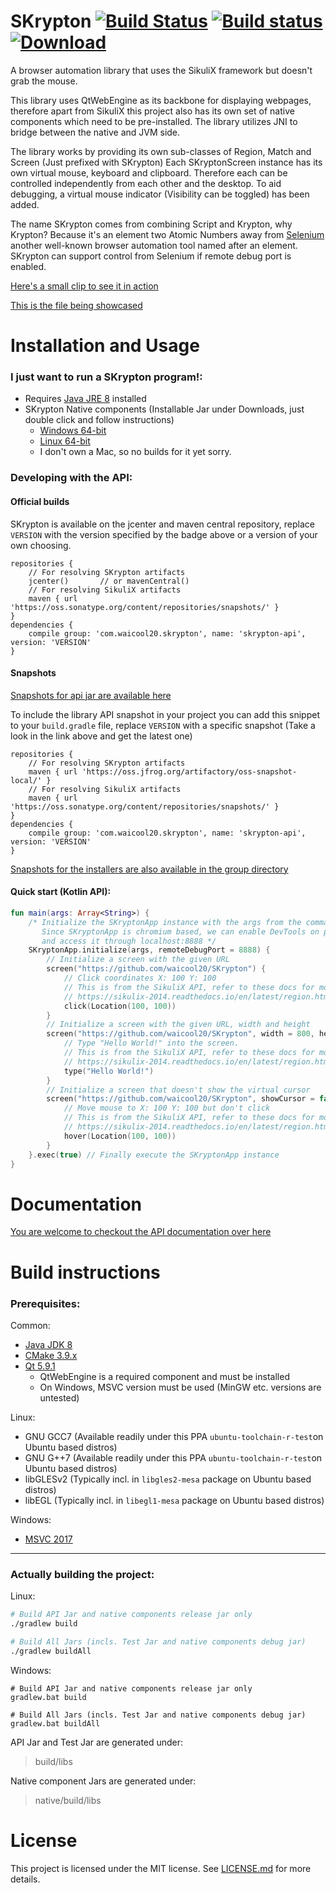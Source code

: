 # SKrypton [![Build Status](https://travis-ci.org/waicool20/SKrypton.svg?branch=master)](https://travis-ci.org/waicool20/SKrypton) [![Build status](https://ci.appveyor.com/api/projects/status/ymrghyv7oas5q2iu?svg=true)](https://ci.appveyor.com/project/waicool20/skrypton) [ ![Download](https://api.bintray.com/packages/waicool20/SKrypton/skrypton-api/images/download.svg) ](https://bintray.com/waicool20/SKrypton/skrypton-api/_latestVersion)

A browser automation library that uses the SikuliX framework but doesn't grab the mouse.

This library uses QtWebEngine as its backbone for displaying webpages, therefore apart from SikuliX 
this project also has its own set of native components which need to be pre-installed. The library
utilizes JNI to bridge between the native and JVM side. 

The library works by providing its own sub-classes of Region, Match and Screen (Just prefixed with
SKrypton) Each SKryptonScreen instance has its own virtual mouse, keyboard and clipboard. Therefore
each can be controlled independently from each other and the desktop. To aid debugging, a virtual 
mouse indicator (Visibility can be toggled) has been added.

The name SKrypton comes from combining Script and Krypton, why Krypton? Because it's an element 
two Atomic Numbers away from [Selenium](http://www.seleniumhq.org/) another well-known browser
automation tool named after an element. SKrypton can support control from Selenium if remote debug 
port is enabled.

[Here's a small clip to see it in action](https://streamable.com/t1oiu)

[This is the file being showcased](src/test/kotlin/com/waicool20/skrypton/SKryptonGithub.kt)

# Installation and Usage

### I just want to run a SKrypton program!:

- Requires [Java JRE 8](http://www.oracle.com/technetwork/java/javase/downloads/jre8-downloads-2133155.html) installed
- SKrypton Native components (Installable Jar under Downloads, just double click and follow instructions)
    - [Windows 64-bit](https://bintray.com/waicool20/SKrypton/skrypton-native-windows64#)
    - [Linux 64-bit](https://bintray.com/waicool20/SKrypton/skrypton-native-linux64#)
    - I don't own a Mac, so no builds for it yet sorry.

### Developing with the API:

#### Official builds

SKrypton is available on the jcenter and maven central repository, replace `VERSION` with the 
version specified by the badge above or a version of your own choosing.

```
repositories {
    // For resolving SKrypton artifacts
    jcenter()       // or mavenCentral()
    // For resolving SikuliX artifacts
    maven { url 'https://oss.sonatype.org/content/repositories/snapshots/' }
}
dependencies {
    compile group: 'com.waicool20.skrypton', name: 'skrypton-api', version: 'VERSION'
}
```

#### Snapshots

[Snapshots for api jar are available here](https://oss.jfrog.org/artifactory/oss-snapshot-local/com/waicool20/skrypton/skrypton-api) 

To include the library API snapshot in your project you can add this snippet to your `build.gradle` file,
replace `VERSION` with a specific snapshot (Take a look in the link above and get the latest one)

```
repositories {
    // For resolving SKrypton artifacts
    maven { url 'https://oss.jfrog.org/artifactory/oss-snapshot-local/' }
    // For resolving SikuliX artifacts
    maven { url 'https://oss.sonatype.org/content/repositories/snapshots/' }
}
dependencies {
    compile group: 'com.waicool20.skrypton', name: 'skrypton-api', version: 'VERSION'
}
```

[Snapshots for the installers are also available in the group directory](https://oss.jfrog.org/artifactory/oss-snapshot-local/com/waicool20/skrypton/)

#### Quick start (Kotlin API):

```kotlin
fun main(args: Array<String>) {
    /* Initialize the SKryptonApp instance with the args from the command line
       Since SKryptonApp is chromium based, we can enable DevTools on port 8888
       and access it through localhost:8888 */
    SKryptonApp.initialize(args, remoteDebugPort = 8888) {
        // Initialize a screen with the given URL
        screen("https://github.com/waicool20/SKrypton") {
            // Click coordinates X: 100 Y: 100
            // This is from the SikuliX API, refer to these docs for more info:
            // https://sikulix-2014.readthedocs.io/en/latest/region.html
            click(Location(100, 100))
        }
        // Initialize a screen with the given URL, width and height
        screen("https://github.com/waicool20/SKrypton", width = 800, height = 600) {
            // Type "Hello World!" into the screen.
            // This is from the SikuliX API, refer to these docs for more info:
            // https://sikulix-2014.readthedocs.io/en/latest/region.html        
            type("Hello World!") 
        }
        // Initialize a screen that doesn't show the virtual cursor
        screen("https://github.com/waicool20/SKrypton", showCursor = false) {
            // Move mouse to X: 100 Y: 100 but don't click
            // This is from the SikuliX API, refer to these docs for more info:
            // https://sikulix-2014.readthedocs.io/en/latest/region.html
            hover(Location(100, 100))
        }        
    }.exec(true) // Finally execute the SKryptonApp instance
}
```

# Documentation

[You are welcome to checkout the API documentation over here](https://waicool20.github.io/SKrypton/skrypton-api/)

# Build instructions

### Prerequisites:

Common:
- [Java JDK 8](http://www.oracle.com/technetwork/java/javase/downloads/jdk8-downloads-2133151.html)
- [CMake 3.9.x](https://cmake.org/download/)
- [Qt 5.9.1](https://www1.qt.io/download-open-source/#section-2)
    - QtWebEngine is a required component and must be installed
    - On Windows, MSVC version must be used (MinGW etc. versions are untested)
    
Linux:
- GNU GCC7 (Available readily under this PPA `ubuntu-toolchain-r-test`on Ubuntu based distros)
- GNU G++7 (Available readily under this PPA `ubuntu-toolchain-r-test`on Ubuntu based distros)
- libGLESv2 (Typically incl. in `libgles2-mesa` package on Ubuntu based distros)
- libEGL (Typically incl. in `libegl1-mesa` package on Ubuntu based distros)

Windows:
- [MSVC 2017](https://www.visualstudio.com/downloads/)

---
### Actually building the project:

Linux:
```bash
# Build API Jar and native components release jar only
./gradlew build

# Build All Jars (incls. Test Jar and native components debug jar)
./gradlew buildAll
```

Windows:
```
# Build API Jar and native components release jar only
gradlew.bat build

# Build All Jars (incls. Test Jar and native components debug jar)
gradlew.bat buildAll
```

API Jar and Test Jar are generated under:

> build/libs

Native component Jars are generated under:

> native/build/libs

# License

This project is licensed under the MIT license. See [LICENSE.md](LICENSE.md) for more details.
